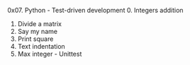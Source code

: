 0x07. Python - Test-driven development
0. Integers addition
1. Divide a matrix
2. Say my name
3. Print square
4. Text indentation
5. Max integer - Unittest
